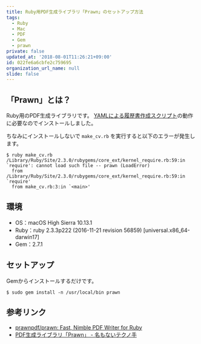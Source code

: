```yaml
---
title: Ruby用PDF生成ライブラリ「Prawn」のセットアップ方法
tags:
  - Ruby
  - Mac
  - PDF
  - Gem
  - prawn
private: false
updated_at: '2018-08-01T11:26:21+09:00'
id: 022fe6a6cbfe2c759695
organization_url_name: null
slide: false
---
```

## 「Prawn」とは？

Ruby用のPDF生成ライブラリです。
[YAMLによる履歴書作成スクリプト](https://github.com/kaityo256/yaml_cv)の動作に必要なのでインストールしました。

ちなみにインストールしないで `make_cv.rb` を実行すると以下のエラーが発生します。

```shell-session
$ ruby make_cv.rb
/Library/Ruby/Site/2.3.0/rubygems/core_ext/kernel_require.rb:59:in `require': cannot load such file -- prawn (LoadError)
  from /Library/Ruby/Site/2.3.0/rubygems/core_ext/kernel_require.rb:59:in `require'
  from make_cv.rb:3:in `<main>'
```

##  環境

- OS：macOS High Sierra 10.13.1
- Ruby：ruby 2.3.3p222 (2016-11-21 revision 56859) [universal.x86_64-darwin17]
- Gem：2.7.1

## セットアップ

Gemからインストールするだけです。

```shell-session
$ sudo gem install -n /usr/local/bin prawn
```

## 参考リンク

- [prawnpdf/prawn: Fast, Nimble PDF Writer for Ruby](https://github.com/prawnpdf/prawn)
- [PDF生成ライブラリ「Prawn」 - 名もないテクノ手](http://d.hatena.ne.jp/seuzo/20080819/1219134139)
